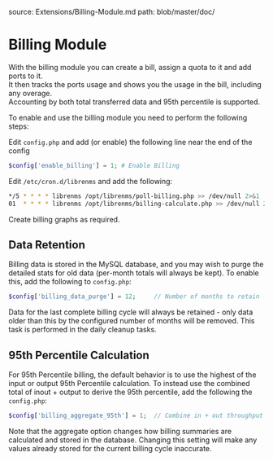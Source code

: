 source: Extensions/Billing-Module.md
path: blob/master/doc/
# Billing Module

With the billing module you can create a bill, assign a quota to it and add ports to it.  
It then tracks the ports usage and shows you the usage in the bill, including any overage.  
Accounting by both total transferred data and 95th percentile is supported.

To enable and use the billing module you need to perform the following steps:

Edit `config.php` and add (or enable) the following line near the end of the config

```php
$config['enable_billing'] = 1; # Enable Billing
```

Edit `/etc/cron.d/librenms` and add the following:

```bash
*/5 * * * * librenms /opt/librenms/poll-billing.php >> /dev/null 2>&1
01  * * * * librenms /opt/librenms/billing-calculate.php >> /dev/null 2>&1
```

Create billing graphs as required.

## Data Retention

Billing data is stored in the MySQL database, and you may wish to purge the detailed 
stats for old data (per-month totals will always be kept).  To enable this, add the 
following to `config.php`:

```php
$config['billing_data_purge'] = 12;     // Number of months to retain
```

Data for the last complete billing cycle will always be retained - only data older than
this by the configured number of months will be removed.  This task is performed in the
daily cleanup tasks.

## 95th Percentile Calculation

For 95th Percentile billing, the default behavior is to use the highest of the input 
or output 95th Percentile calculation.
To instead use the combined total of inout + output to derive the 95th percentile,
add the following the `config.php`:

```php
$config['billing_aggregate_95th'] = 1;  // Combine in + out throughput before calculating 95th
```

Note that the aggregate option changes how billing summaries are calculated and stored in the database.
Changing this setting will make any values already stored for the current billing cycle inaccurate.

